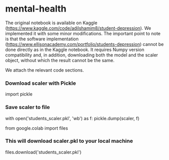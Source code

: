 # mental-health

The original notebook is available on Kaggle (https://www.kaggle.com/code/adilshamim8/student-depression).
We implemented it with some minor modifications. The important point to note is that the software implementation (https://www.ellisonacademy.com/portfolio/students-depression) cannot be done directly as in the Kaggle notebook. It requires Numpy version compatibility and, in addition, downloading both the model and the scaler object, without which the result cannot be the same.

We attach the relevant code sections.

### Download scaler with Pickle
import pickle

### Save scaler to file
with open('students_scaler.pkl', 'wb') as f:
    pickle.dump(scaler, f)

from google.colab import files

### This will download scaler.pkl to your local machine
files.download('students_scaler.pkl')

